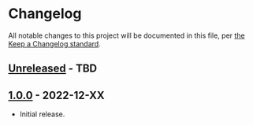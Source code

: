 # Changelog

All notable changes to this project will be documented in this file, per [the Keep a Changelog standard](http://keepachangelog.com/).

## [Unreleased] - TBD

## [1.0.0] - 2022-12-XX

- Initial release.

[Unreleased]: https://github.com/10up/action-wordpress-plugin-build-zip/compare/stable...develop
[1.0.0]: https://github.com/10up/action-wordpress-plugin-build-zip/releases/tag/1.0
